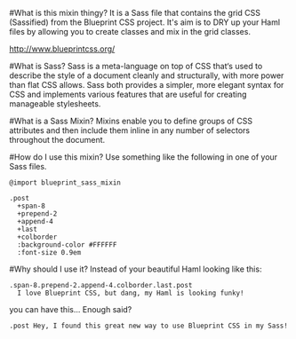 #What is this mixin thingy?
It is a Sass file that contains the grid CSS (Sassified) from the Blueprint CSS project.  It's aim is
to DRY up your Haml files by allowing you to create classes and mix in the grid classes.

http://www.blueprintcss.org/

#What is Sass?
Sass is a meta-language on top of CSS that‘s used to describe the style of a document cleanly and
structurally, with more power than flat CSS allows. Sass both provides a simpler, more elegant
syntax for CSS and implements various features that are useful for creating manageable stylesheets.

#What is a Sass Mixin?
Mixins enable you to define groups of CSS attributes and then
include them inline in any number of selectors throughout the document. 

#How do I use this mixin?
Use something like the following in one of your Sass files.

    @import blueprint_sass_mixin
    
    .post
      +span-8
      +prepend-2
      +append-4
      +last
      +colborder
      :background-color #FFFFFF
      :font-size 0.9em
      
#Why should I use it?
Instead of your beautiful Haml looking like this:

    .span-8.prepend-2.append-4.colborder.last.post
      I love Blueprint CSS, but dang, my Haml is looking funky!
      
you can have this...  Enough said?

    .post Hey, I found this great new way to use Blueprint CSS in my Sass!